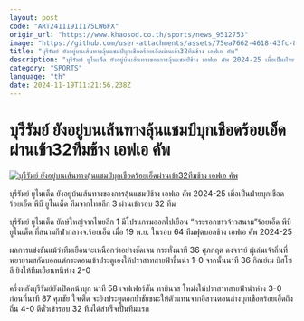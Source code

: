 ```yaml
---
layout: post
code: "ART24111911175LW6FX"
origin_url: "https://www.khaosod.co.th/sports/news_9512753"
image: "https://github.com/user-attachments/assets/75ea7662-4618-43fc-8813-e0efb5dfb7e4"
title: "บุรีรัมย์ ยังอยู่บนเส้นทางลุ้นแชมป์บุกเชือดร้อยเอ็ดผ่านเข้า32ทีมช้าง เอฟเอ คัพ"
description: "บุรีรัมย์ ยูไนเต็ด ยังอยู่บ้นเส้นทางของการลุ้นแชมป์ช้าง เอฟเอ คัพ 2024-25 เมื่อเป็นฝ่ายบุกเชือดร้อยเอ็ด พีบี ยูไนเต็ด ทีมจากไทยลีก 3 ผ่านเข้ารอบ 32 ทีม"
category: "SPORTS"
language: "th"
date: 2024-11-19T11:21:56.238Z
---
```


# บุรีรัมย์ ยังอยู่บนเส้นทางลุ้นแชมป์บุกเชือดร้อยเอ็ดผ่านเข้า32ทีมช้าง เอฟเอ คัพ

[![บุรีรัมย์ ยังอยู่บนเส้นทางลุ้นแชมป์บุกเชือดร้อยเอ็ดผ่านเข้า32ทีมช้าง เอฟเอ คัพ](https://www.khaosod.co.th/wpapp/uploads/2024/11/Buriram-2.jpg "บุรีรัมย์ ยังอยู่บนเส้นทางลุ้นแชมป์บุกเชือดร้อยเอ็ดผ่านเข้า32ทีมช้าง เอฟเอ คัพ")](https://www.khaosod.co.th/wpapp/uploads/2024/11/Buriram-2.jpg)

บุรีรัมย์ ยูไนเต็ด ยังอยู่บ้นเส้นทางของการลุ้นแชมป์ช้าง เอฟเอ คัพ 2024-25 เมื่อเป็นฝ่ายบุกเชือดร้อยเอ็ด พีบี ยูไนเต็ด ทีมจากไทยลีก 3 ผ่านเข้ารอบ 32 ทีม

บุรีรัมย์ ยูไนเต็ด ยักษ์ใหญ่จากไทยลีก 1 มีโปรแกรมออกไปเยือน “กระรอกขาวจ้าวสนาม”ร้อยเอ็ด พีบี ยูไนเต็ด ที่สนามกีฬากลางจ.ร้อยเอ็ด เมื่อ 19 พ.ย. ในรอบ 64 ทีมฟุตบอลช้าง เอฟเอ คัพ 2024-25

ผลการแข่งขันแม้ว่าทีมเยือนจะเหนือกว่าอย่างชัดเจน กระทั่งนาที 36 ศุภกฤต ดงจารย์ ผู้เล่นเจ้าถิ่นที่พยายามสกัดบอลแต่กระดอนเข้าประตูเองให้ปราสาทสายฟ้าขึ้นนำ 1-0 จากนั้นนาที 36 กิลเย์เม บิสโซลี ยิงให้ทีมเยือนหนีห่าง 2-0

ครึ่งหลังบุรีรัมย์ยังเปิดหน้าบุก นาที 58 เจฟเฟอร์สัน ทาบินาส โหม่งให้ปราสาทสายฟ้านำห่าง 3-0 ก่อนที่นาที 87 ศุภชัย ใจเด็ด จะยิงประตูตอกย้ำชัยชนะให้ตัวแทนจากอีสานตอนล่างบุกเชือดร้อยเอ็ดถึงถิ่น 4-0 ตีตั๋วเข้ารอบ 32 ทีมได้สำเร็จเป็นทีมแรก